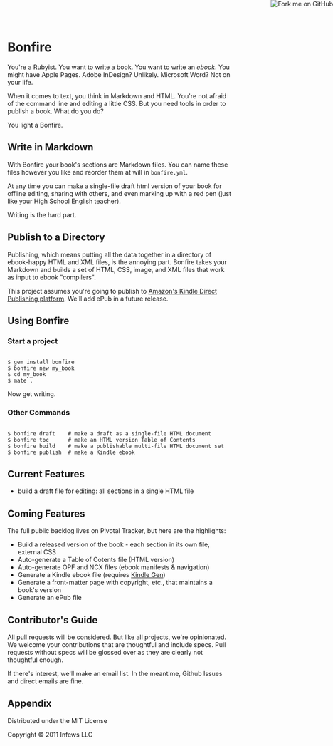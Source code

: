 <a href="http://github.com/you"><img style="position: absolute; top: 0; right: 0; border: 0;" src="https://assets2.github.com/img/71eeaab9d563c2b3c590319b398dd35683265e85?repo=&url=http%3A%2F%2Fs3.amazonaws.com%2Fgithub%2Fribbons%2Fforkme_right_gray_6d6d6d.png&path=" alt="Fork me on GitHub"></a>
# Bonfire

You're a Rubyist. You want to write a book. You want to write an _ebook_. You might have Apple Pages. Adobe
InDesign? Unlikely. Microsoft Word? Not on your life.

When it comes to text, you think in Markdown and HTML. You're not afraid of the command line and editing a little
CSS. But you need tools in order to publish a book. What do you do?

You light a Bonfire.

## Write in Markdown

With Bonfire your book's sections are Markdown files. You can name these files however you like and reorder them at
will in `bonfire.yml`.

At any time you can make a single-file draft html version of your book for offline editing, sharing with others,
and even marking up with a red pen (just like your High School English teacher).

Writing is the hard part. 

## Publish to a Directory

Publishing, which means putting all the data together in a directory of ebook-happy HTML and XML files, is the annoying part. Bonfire takes your Markdown and builds a set of HTML, CSS, image, and XML files that work as input to ebook "compilers".

This project assumes you're going to publish to [Amazon's Kindle Direct Publishing platform](http://kdp.amazon.com). We'll add ePub in a future release.

## Using Bonfire

### Start a project
<pre><code>
$ gem install bonfire  
$ bonfire new my_book  
$ cd my_book  
$ mate .  
</code></pre>
Now get writing.

### Other Commands
<pre><code>
$ bonfire draft    # make a draft as a single-file HTML document
$ bonfire toc      # make an HTML version Table of Contents 
$ bonfire build    # make a publishable multi-file HTML document set 
$ bonfire publish  # make a Kindle ebook 
</code></pre>

## Current Features

* build a draft file for editing: all sections in a single HTML file

## Coming Features

The full public backlog lives on Pivotal Tracker, but here are the highlights:

* Build a released version of the book - each section in its own file, external CSS
* Auto-generate a Table of Cotents file (HTML version)
* Auto-generate OPF and NCX files (ebook manifests & navigation)
* Generate a Kindle ebook file (requires [Kindle Gen](http://www.amazon.com/gp/feature.html?ie=UTF8&docId=1000234621))
* Generate a front-matter page with copyright, etc., that maintains a book's version
* Generate an ePub file

## Contributor's Guide

All pull requests will be considered. But like all projects, we're opinionated. We welcome your contributions
that are thoughtful and include specs. Pull requests without specs will be glossed over as they are clearly not
thoughtful enough.

If there's interest, we'll make an email list. In the meantime, Github Issues and direct emails are fine.

## Appendix

Distributed under the MIT License

Copyright &copy; 2011 Infews LLC


